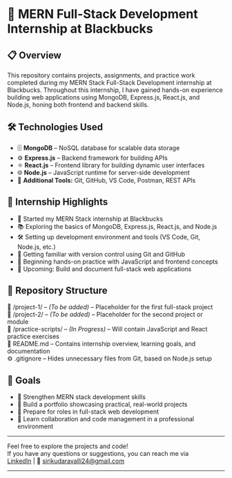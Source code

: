 # 🚀 MERN Full-Stack Development Internship at Blackbucks

## 📋 Overview
This repository contains projects, assignments, and practice work completed during my MERN Stack Full-Stack Development internship at Blackbucks. Throughout this internship, I have gained hands-on experience building web applications using MongoDB, Express.js, React.js, and Node.js, honing both frontend and backend skills.


## 🛠️ Technologies Used
- 🗄️ **MongoDB** – NoSQL database for scalable data storage  
- ⚙️ **Express.js** – Backend framework for building APIs  
- ⚛️ **React.js** – Frontend library for building dynamic user interfaces  
- 🌐 **Node.js** – JavaScript runtime for server-side development  
- 🔧 **Additional Tools:** Git, GitHub, VS Code, Postman, REST APIs  


## 🌟 Internship Highlights 
- 📅 Started my MERN Stack internship at Blackbucks  
- 📚 Exploring the basics of MongoDB, Express.js, React.js, and Node.js  
- 🛠️ Setting up development environment and tools (VS Code, Git, Node.js, etc.)  
- 🔄 Getting familiar with version control using Git and GitHub  
- 🧠 Beginning hands-on practice with JavaScript and frontend concepts  
- 🚧 Upcoming: Build and document full-stack web applications



## 📂 Repository Structure
📁 /project-1/ – *(To be added)* – Placeholder for the first full-stack project  
📁 /project-2/ – *(To be added)* – Placeholder for the second project or module  
📁 /practice-scripts/ – *(In Progress)* – Will contain JavaScript and React practice exercises  
📄 README.md – Contains internship overview, learning goals, and documentation  
⚙️ .gitignore – Hides unnecessary files from Git, based on Node.js setup  
 

## 🎯 Goals
- 💪 Strengthen MERN stack development skills  
- 📁 Build a portfolio showcasing practical, real-world projects  
- 🎯 Prepare for roles in full-stack web development  
- 🤝 Learn collaboration and code management in a professional environment  

---

Feel free to explore the projects and code!  
If you have any questions or suggestions, you can reach me via  
[LinkedIn](https://www.linkedin.com/in/saisirik/) | 📧 sirikudaravalli24@gmail.com

---

